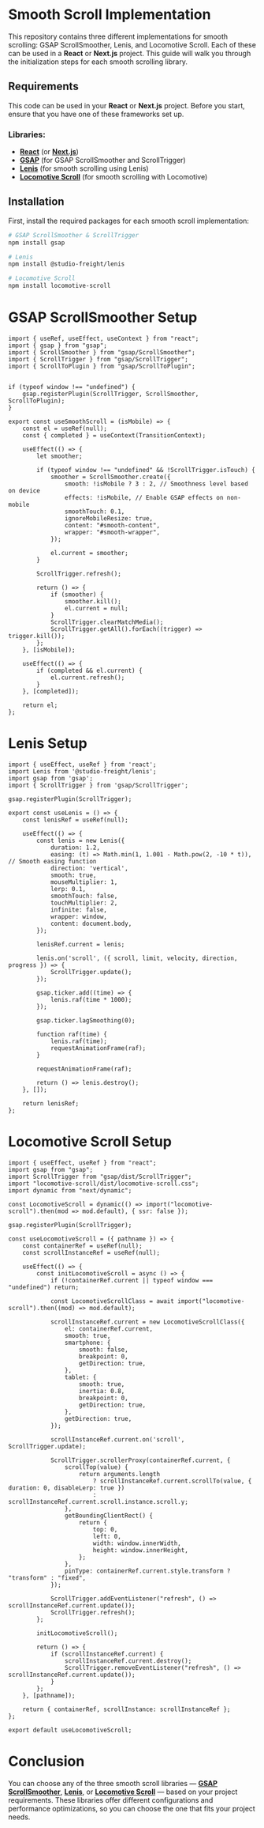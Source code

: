 # Smooth Scroll Implementation

This repository contains three different implementations for smooth scrolling: GSAP ScrollSmoother, Lenis, and Locomotive Scroll. Each of these can be used in a **React** or **Next.js** project. This guide will walk you through the initialization steps for each smooth scrolling library.

## Requirements

This code can be used in your **React** or **Next.js** project. Before you start, ensure that you have one of these frameworks set up.

### Libraries:

- **[React](https://reactjs.org/)** (or **[Next.js](https://nextjs.org/)**)
- **[GSAP](https://greensock.com/gsap/)** (for GSAP ScrollSmoother and ScrollTrigger)
- **[Lenis](https://www.studiofreight.com/lenis/)** (for smooth scrolling using Lenis)
- **[Locomotive Scroll](https://locomotivemtl.github.io/locomotive-scroll/)** (for smooth scrolling with Locomotive)


## Installation

First, install the required packages for each smooth scroll implementation:

```bash
# GSAP ScrollSmoother & ScrollTrigger
npm install gsap

# Lenis
npm install @studio-freight/lenis

# Locomotive Scroll
npm install locomotive-scroll
```

# GSAP ScrollSmoother Setup

```easycode
import { useRef, useEffect, useContext } from "react";
import { gsap } from "gsap";
import { ScrollSmoother } from "gsap/ScrollSmoother";
import { ScrollTrigger } from "gsap/ScrollTrigger";
import { ScrollToPlugin } from "gsap/ScrollToPlugin";


if (typeof window !== "undefined") {
    gsap.registerPlugin(ScrollTrigger, ScrollSmoother, ScrollToPlugin);
}

export const useSmoothScroll = (isMobile) => {
    const el = useRef(null);
    const { completed } = useContext(TransitionContext);

    useEffect(() => {
        let smoother;

        if (typeof window !== "undefined" && !ScrollTrigger.isTouch) {
            smoother = ScrollSmoother.create({
                smooth: !isMobile ? 3 : 2, // Smoothness level based on device
                effects: !isMobile, // Enable GSAP effects on non-mobile
                smoothTouch: 0.1,
                ignoreMobileResize: true,
                content: "#smooth-content",
                wrapper: "#smooth-wrapper",
            });

            el.current = smoother;
        }

        ScrollTrigger.refresh();

        return () => {
            if (smoother) {
                smoother.kill(); 
                el.current = null;
            }
            ScrollTrigger.clearMatchMedia();
            ScrollTrigger.getAll().forEach((trigger) => trigger.kill());
        };
    }, [isMobile]);

    useEffect(() => {
        if (completed && el.current) {
            el.current.refresh();
        }
    }, [completed]);

    return el;
};

```
# Lenis Setup

```easycode
import { useEffect, useRef } from 'react';
import Lenis from '@studio-freight/lenis';
import gsap from 'gsap';
import { ScrollTrigger } from 'gsap/ScrollTrigger';

gsap.registerPlugin(ScrollTrigger);

export const useLenis = () => {
    const lenisRef = useRef(null);

    useEffect(() => {
        const lenis = new Lenis({
            duration: 1.2,
            easing: (t) => Math.min(1, 1.001 - Math.pow(2, -10 * t)), // Smooth easing function
            direction: 'vertical',
            smooth: true,
            mouseMultiplier: 1,
            lerp: 0.1,
            smoothTouch: false,
            touchMultiplier: 2,
            infinite: false,
            wrapper: window,
            content: document.body,
        });

        lenisRef.current = lenis;

        lenis.on('scroll', ({ scroll, limit, velocity, direction, progress }) => {
            ScrollTrigger.update();
        });

        gsap.ticker.add((time) => {
            lenis.raf(time * 1000);
        });

        gsap.ticker.lagSmoothing(0);

        function raf(time) {
            lenis.raf(time);
            requestAnimationFrame(raf);
        }

        requestAnimationFrame(raf);

        return () => lenis.destroy();
    }, []);

    return lenisRef;
};

```

# Locomotive Scroll Setup

```easycode
import { useEffect, useRef } from "react";
import gsap from "gsap";
import ScrollTrigger from "gsap/dist/ScrollTrigger";
import "locomotive-scroll/dist/locomotive-scroll.css";
import dynamic from "next/dynamic";

const LocomotiveScroll = dynamic(() => import("locomotive-scroll").then(mod => mod.default), { ssr: false });

gsap.registerPlugin(ScrollTrigger);

const useLocomotiveScroll = ({ pathname }) => {
    const containerRef = useRef(null);
    const scrollInstanceRef = useRef(null);

    useEffect(() => {
        const initLocomotiveScroll = async () => {
            if (!containerRef.current || typeof window === "undefined") return;

            const LocomotiveScrollClass = await import("locomotive-scroll").then((mod) => mod.default);

            scrollInstanceRef.current = new LocomotiveScrollClass({
                el: containerRef.current,
                smooth: true,
                smartphone: {
                    smooth: false,
                    breakpoint: 0,
                    getDirection: true,
                },
                tablet: {
                    smooth: true,
                    inertia: 0.8,
                    breakpoint: 0,
                    getDirection: true,
                },
                getDirection: true,
            });

            scrollInstanceRef.current.on('scroll', ScrollTrigger.update);

            ScrollTrigger.scrollerProxy(containerRef.current, {
                scrollTop(value) {
                    return arguments.length
                        ? scrollInstanceRef.current.scrollTo(value, { duration: 0, disableLerp: true })
                        : scrollInstanceRef.current.scroll.instance.scroll.y;
                },
                getBoundingClientRect() {
                    return {
                        top: 0,
                        left: 0,
                        width: window.innerWidth,
                        height: window.innerHeight,
                    };
                },
                pinType: containerRef.current.style.transform ? "transform" : "fixed",
            });

            ScrollTrigger.addEventListener("refresh", () => scrollInstanceRef.current.update());
            ScrollTrigger.refresh();
        };

        initLocomotiveScroll();

        return () => {
            if (scrollInstanceRef.current) {
                scrollInstanceRef.current.destroy();
                ScrollTrigger.removeEventListener("refresh", () => scrollInstanceRef.current.update());
            }
        };
    }, [pathname]);

    return { containerRef, scrollInstance: scrollInstanceRef };
};

export default useLocomotiveScroll;

```

# Conclusion

You can choose any of the three smooth scroll libraries — **[GSAP ScrollSmoother](https://gsap.com/docs/v3/Plugins/ScrollSmoother/)**, **[Lenis](https://lenis.darkroom.engineering/)**, or **[Locomotive Scroll](https://github.com/locomotivemtl/locomotive-scroll)** — based on your project requirements. These libraries offer different configurations and performance optimizations, so you can choose the one that fits your project needs.
